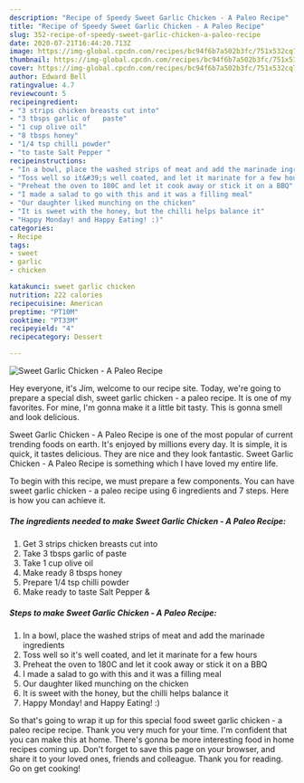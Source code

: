 ```yaml
---
description: "Recipe of Speedy Sweet Garlic Chicken - A Paleo Recipe"
title: "Recipe of Speedy Sweet Garlic Chicken - A Paleo Recipe"
slug: 352-recipe-of-speedy-sweet-garlic-chicken-a-paleo-recipe
date: 2020-07-21T16:44:20.713Z
image: https://img-global.cpcdn.com/recipes/bc94f6b7a502b3fc/751x532cq70/sweet-garlic-chicken-a-paleo-recipe-recipe-main-photo.jpg
thumbnail: https://img-global.cpcdn.com/recipes/bc94f6b7a502b3fc/751x532cq70/sweet-garlic-chicken-a-paleo-recipe-recipe-main-photo.jpg
cover: https://img-global.cpcdn.com/recipes/bc94f6b7a502b3fc/751x532cq70/sweet-garlic-chicken-a-paleo-recipe-recipe-main-photo.jpg
author: Edward Bell
ratingvalue: 4.7
reviewcount: 5
recipeingredient:
- "3 strips chicken breasts cut into"
- "3 tbsps garlic of   paste"
- "1 cup olive oil"
- "8 tbsps honey"
- "1/4 tsp chilli powder"
- "to taste Salt Pepper "
recipeinstructions:
- "In a bowl, place the washed strips of meat and add the marinade ingredients"
- "Toss well so it&#39;s well coated, and let it marinate for a few hours"
- "Preheat the oven to 180C and let it cook away or stick it on a BBQ"
- "I made a salad to go with this and it was a filling meal"
- "Our daughter liked munching on the chicken"
- "It is sweet with the honey, but the chilli helps balance it"
- "Happy Monday! and Happy Eating! :)"
categories:
- Recipe
tags:
- sweet
- garlic
- chicken

katakunci: sweet garlic chicken 
nutrition: 222 calories
recipecuisine: American
preptime: "PT10M"
cooktime: "PT33M"
recipeyield: "4"
recipecategory: Dessert

---
```



![Sweet Garlic Chicken - A Paleo Recipe](https://img-global.cpcdn.com/recipes/bc94f6b7a502b3fc/751x532cq70/sweet-garlic-chicken-a-paleo-recipe-recipe-main-photo.jpg)

Hey everyone, it's Jim, welcome to our recipe site. Today, we're going to prepare a special dish, sweet garlic chicken - a paleo recipe. It is one of my favorites. For mine, I'm gonna make it a little bit tasty. This is gonna smell and look delicious.



Sweet Garlic Chicken - A Paleo Recipe is one of the most popular of current trending foods on earth. It's enjoyed by millions every day. It is simple, it is quick, it tastes delicious. They are nice and they look fantastic. Sweet Garlic Chicken - A Paleo Recipe is something which I have loved my entire life.


To begin with this recipe, we must prepare a few components. You can have sweet garlic chicken - a paleo recipe using 6 ingredients and 7 steps. Here is how you can achieve it.

##### The ingredients needed to make Sweet Garlic Chicken - A Paleo Recipe:

1. Get 3 strips chicken breasts cut into
1. Take 3 tbsps garlic of   paste
1. Take 1 cup olive oil
1. Make ready 8 tbsps honey
1. Prepare 1/4 tsp chilli powder
1. Make ready to taste Salt Pepper &amp;




##### Steps to make Sweet Garlic Chicken - A Paleo Recipe:

1. In a bowl, place the washed strips of meat and add the marinade ingredients
1. Toss well so it&#39;s well coated, and let it marinate for a few hours
1. Preheat the oven to 180C and let it cook away or stick it on a BBQ
1. I made a salad to go with this and it was a filling meal
1. Our daughter liked munching on the chicken
1. It is sweet with the honey, but the chilli helps balance it
1. Happy Monday! and Happy Eating! :)




So that's going to wrap it up for this special food sweet garlic chicken - a paleo recipe recipe. Thank you very much for your time. I'm confident that you can make this at home. There's gonna be more interesting food in home recipes coming up. Don't forget to save this page on your browser, and share it to your loved ones, friends and colleague. Thank you for reading. Go on get cooking!
